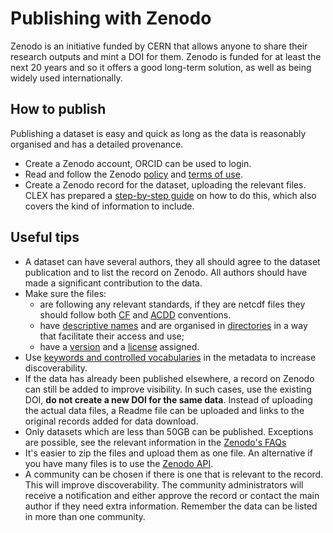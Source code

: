 # Publishing with Zenodo

Zenodo is an initiative funded by CERN that allows anyone to share their research outputs and mint a DOI for them. Zenodo is funded for at least the next 20 years and so it offers a good long-term solution, as well as being widely used internationally.

## How to publish
Publishing a dataset is easy and quick as long as the data is reasonably organised and has a detailed provenance.

* Create a Zenodo account, ORCID can be used to login.
* Read and follow the Zenodo [policy](https://about.zenodo.org/policies/) and [terms of use](https://about.zenodo.org/terms/).
* Create a Zenodo record for the dataset, uploading the relevant files. CLEX has prepared a [step-by-step guide](../appendix/zenodo.md) on how to do this, which also covers the kind of information to include.

## Useful tips 

* A dataset can have several authors, they all should agree to the dataset publication and to list the record on Zenodo. All authors should have made a significant contribution to the data.
* Make sure the files:
    * are following any relevant standards, if they are netcdf files they should follow both [CF](../concepts/cf-conventions) and [ACDD](../concepts/acdd-conventions.md) conventions.
    * have [descriptive names](../tech/filenames.md) and are organised in [directories](../tech/drs.md) in a way that facilitate their access and use;
    * have a [version](versioning-data) and a [license](../concepts/license-data.md) assigned.
* Use [keywords and controlled vocabularies](../concepts/controlled-vocab.md) in the metadata to increase discoverability.
* If the data has already been published elsewhere, a record on Zenodo can still be added to improve visibility. In such cases, use the existing DOI, **do not create a new DOI for the same data**. Instead of uploading the actual data files, a Readme file can be uploaded and links to the original records added for data download.
* Only datasets which are less than 50GB can be published. Exceptions are possible, see the relevant information in the [Zenodo's FAQs](https://help.zenodo.org)
* It's easier to zip the files and upload them as one file. An alternative if you have many files is to use the [Zenodo API](https://developers.zenodo.org).
* A community can be chosen if there is one that is relevant to the record. This will improve discoverability. The community administrators will receive a notification and either approve the record or contact the main author if they need extra information. Remember the data can be listed in more than one community. 
